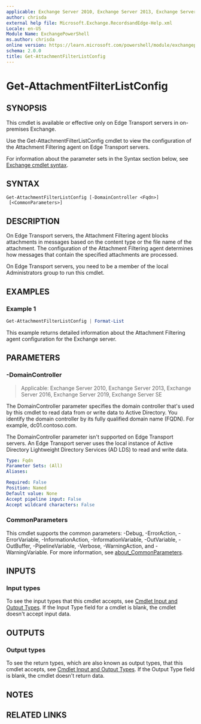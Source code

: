 ```yaml
---
applicable: Exchange Server 2010, Exchange Server 2013, Exchange Server 2016, Exchange Server 2019, Exchange Server SE
author: chrisda
external help file: Microsoft.Exchange.RecordsandEdge-Help.xml
Locale: en-US
Module Name: ExchangePowerShell
ms.author: chrisda
online version: https://learn.microsoft.com/powershell/module/exchangepowershell/get-attachmentfilterlistconfig
schema: 2.0.0
title: Get-AttachmentFilterListConfig
---
```


# Get-AttachmentFilterListConfig

## SYNOPSIS
This cmdlet is available or effective only on Edge Transport servers in on-premises Exchange.

Use the Get-AttachmentFilterListConfig cmdlet to view the configuration of the Attachment Filtering agent on Edge Transport servers.

For information about the parameter sets in the Syntax section below, see [Exchange cmdlet syntax](https://learn.microsoft.com/powershell/exchange/exchange-cmdlet-syntax).

## SYNTAX

```
Get-AttachmentFilterListConfig [-DomainController <Fqdn>]
 [<CommonParameters>]
```

## DESCRIPTION
On Edge Transport servers, the Attachment Filtering agent blocks attachments in messages based on the content type or the file name of the attachment. The configuration of the Attachment Filtering agent determines how messages that contain the specified attachments are processed.

On Edge Transport servers, you need to be a member of the local Administrators group to run this cmdlet.

## EXAMPLES

### Example 1
```powershell
Get-AttachmentFilterListConfig | Format-List
```

This example returns detailed information about the Attachment Filtering agent configuration for the Exchange server.

## PARAMETERS

### -DomainController

> Applicable: Exchange Server 2010, Exchange Server 2013, Exchange Server 2016, Exchange Server 2019, Exchange Server SE

The DomainController parameter specifies the domain controller that's used by this cmdlet to read data from or write data to Active Directory. You identify the domain controller by its fully qualified domain name (FQDN). For example, dc01.contoso.com.

The DomainController parameter isn't supported on Edge Transport servers. An Edge Transport server uses the local instance of Active Directory Lightweight Directory Services (AD LDS) to read and write data.

```yaml
Type: Fqdn
Parameter Sets: (All)
Aliases:

Required: False
Position: Named
Default value: None
Accept pipeline input: False
Accept wildcard characters: False
```

### CommonParameters
This cmdlet supports the common parameters: -Debug, -ErrorAction, -ErrorVariable, -InformationAction, -InformationVariable, -OutVariable, -OutBuffer, -PipelineVariable, -Verbose, -WarningAction, and -WarningVariable. For more information, see [about_CommonParameters](https://go.microsoft.com/fwlink/p/?LinkID=113216).

## INPUTS

### Input types
To see the input types that this cmdlet accepts, see [Cmdlet Input and Output Types](https://go.microsoft.com/fwlink/p/?LinkId=616387). If the Input Type field for a cmdlet is blank, the cmdlet doesn't accept input data.

## OUTPUTS

### Output types
To see the return types, which are also known as output types, that this cmdlet accepts, see [Cmdlet Input and Output Types](https://go.microsoft.com/fwlink/p/?LinkId=616387). If the Output Type field is blank, the cmdlet doesn't return data.

## NOTES

## RELATED LINKS
